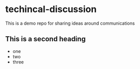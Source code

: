 # techincal-discussion
This is a demo repo for sharing ideas around communications

## This is a second heading

* one
* two
* three
